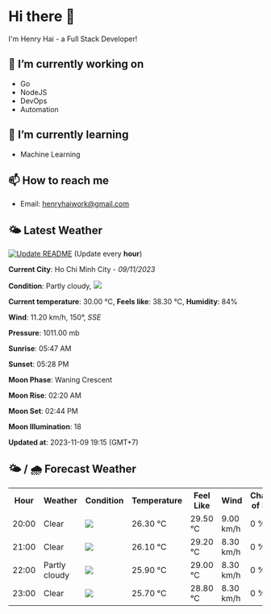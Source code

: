 # Hi there 👋

I'm Henry Hai - a Full Stack Developer!

## 🔭 I’m currently working on

- Go
- NodeJS
- DevOps
- Automation

## 🌱 I’m currently learning

- Machine Learning

## 📫 How to reach me

- Email: <henryhaiwork@gmail.com>

## 🌤️ Latest Weather
[![Update README](https://github.com/henry0hai/henry0hai/actions/workflows/udpateReadme.yml/badge.svg)](https://github.com/henry0hai/henry0hai/actions/workflows/udpateReadme.yml)
(Update every **hour**)
<!-- CURRENT_WEATHER:START -->
**Current City**: Ho Chi Minh City - *09/11/2023*

**Condition**: Partly cloudy, <img src="https://cdn.weatherapi.com/weather/64x64/night/116.png"/>

**Current temperature**: 30.00 °C, **Feels like**: 38.30 °C, **Humidity**: 84%

**Wind**: 11.20 km/h, 150°, *SSE*

**Pressure**: 1011.00 mb

**Sunrise**: 05:47 AM

**Sunset**: 05:28 PM

**Moon Phase**: Waning Crescent

**Moon Rise**: 02:20 AM

**Moon Set**: 02:44 PM

**Moon Illumination**: 18

**Updated at**: 2023-11-09 19:15 (GMT+7)<!-- CURRENT_WEATHER:END -->

## 🌤️ / 🌧️ Forecast Weather
<!-- FORECAST_WEATHER:START -->
<table>
		<tr>
			<th>Hour</th>
			<th>Weather</th>
			<th>Condition</th>
			<th>Temperature</th>
			<th>Feel Like</th>
			<th>Wind</th>
			<th>Chance of Rain</th>
		</tr>
				<tr>
					<td>20:00</td>
					<td>Clear</td>
					<td><img src='https://cdn.weatherapi.com/weather/64x64/night/113.png'/></td>
					<td>26.30 °C</td>
					<td>29.50 °C</td>
					<td>9.00 km/h</td>
					<td>0 %</td>
				</tr>
				<tr>
					<td>21:00</td>
					<td>Clear</td>
					<td><img src='https://cdn.weatherapi.com/weather/64x64/night/113.png'/></td>
					<td>26.10 °C</td>
					<td>29.20 °C</td>
					<td>8.30 km/h</td>
					<td>0 %</td>
				</tr>
				<tr>
					<td>22:00</td>
					<td>Partly cloudy</td>
					<td><img src='https://cdn.weatherapi.com/weather/64x64/night/116.png'/></td>
					<td>25.90 °C</td>
					<td>29.00 °C</td>
					<td>8.30 km/h</td>
					<td>0 %</td>
				</tr>
				<tr>
					<td>23:00</td>
					<td>Clear</td>
					<td><img src='https://cdn.weatherapi.com/weather/64x64/night/113.png'/></td>
					<td>25.70 °C</td>
					<td>28.80 °C</td>
					<td>8.30 km/h</td>
					<td>0 %</td>
				</tr>
</table>
<!-- FORECAST_WEATHER:END -->
